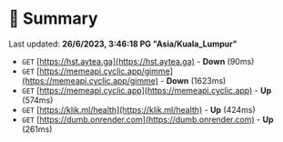 # 📖 Summary
Last updated: **26/6/2023, 3:46:18 PG "Asia/Kuala_Lumpur"**

- `GET` [https://hst.aytea.ga](https://hst.aytea.ga) - **Down** (90ms)
- `GET` [https://memeapi.cyclic.app/gimme](https://memeapi.cyclic.app/gimme) - **Down** (1623ms)
- `GET` [https://memeapi.cyclic.app](https://memeapi.cyclic.app) - **Up** (574ms)
- `GET` [https://klik.ml/health](https://klik.ml/health) - **Up** (424ms)
- `GET` [https://dumb.onrender.com](https://dumb.onrender.com) - **Up** (261ms)
